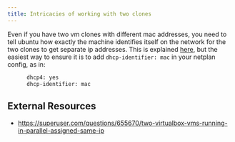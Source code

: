 ```yaml
---
title: Intricacies of working with two clones
---
```


Even if you have two vm clones with different mac addresses, you need to tell ubuntu how exactly the machine identifies itself on the network for the two clones to get separate ip addresses.  This is explained [here](https://superuser.com/questions/655670/two-virtualbox-vms-running-in-parallel-assigned-same-ip), but the easiest way to ensure it is to add ```dhcp-identifier: mac``` in your netplan config, as in:

```bash
      dhcp4: yes
      dhcp-identifier: mac
```

## External Resources

* <https://superuser.com/questions/655670/two-virtualbox-vms-running-in-parallel-assigned-same-ip>